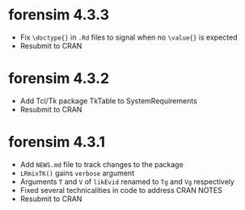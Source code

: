# forensim 4.3.3

* Fix `\doctype{}` in `.Rd` files to signal when no `\value{}` is expected
* Resubmit to CRAN

# forensim 4.3.2

* Add Tcl/Tk package TkTable to SystemRequirements
* Resubmit to CRAN

# forensim 4.3.1

* Add `NEWS.md` file to track changes to the package
* `LRmixTK()` gains `verbose` argument
* Arguments `T` and `V` of `likEvid` renamed to `Tg` and `Vg` respectively
* Fixed several technicalities in code to address CRAN NOTES
* Resubmit to CRAN
